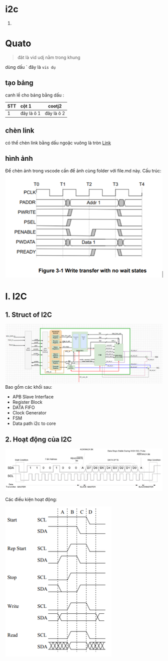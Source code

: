 # i2c
 1.
 # Quato
 >đât là vid udj
 >nằm trong khung

 dùng dấu \`
 đây là `vis dụ`
 ## tạo bảng
 canh lề cho bảng bằng dấu :

 |STT|cột 1|cootj2 |
 | :-----| :--------| :-----:|
 |1|đây là ô 1|đây là ô 2|


 ## chèn link
 có thể chèn link bằng dấu ngoặc vuông là tròn
[Link](http://google.com)

## hình ảnh
Để chèn ảnh trong vscode cần để ảnh cùng folder với file.md này.
Cấu trúc:
![alt text](image.png)


# I. I2C
## 1. Struct of I2C
![Block diagram of i2c master](image-1.png)
Bao gồm các khối sau:
- APB Slave Interface
- Register Block
- DATA FIFO
- Clock Generator
- FSM
- Data path i2c to core
## 2. Hoạt động của I2C
![alt text](image-2.png)

Các điều kiện hoạt động:

![alt text](image-4.png)


